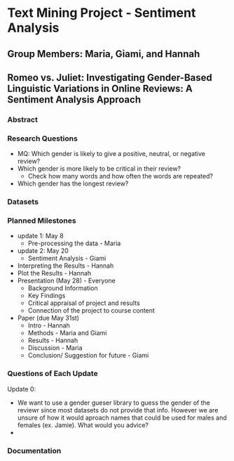 # Text Mining Project - Sentiment Analysis
## Group Members: Maria, Giami, and Hannah 

## Romeo vs. Juliet: Investigating Gender-Based Linguistic Variations in Online Reviews: A Sentiment Analysis Approach

### Abstract 

### Research Questions 
- MQ: Which gender is likely to give a positive, neutral, or negative review?
- Which gender is more likely to be critical in their review? 
  - Check how many words and how often the words are repeated?
- Which gender has the longest review?

### Datasets 

### Planned Milestones 
- update 1: May 8
  - Pre-processing the data - Maria
- update 2: May 20 
  - Sentiment Analysis - Giami
- Interpreting the Results - Hannah 
- Plot the Results - Hannah 
- Presentation (May 28) - Everyone 
  - Background Information 
  - Key Findings 
  - Critical appraisal of project and results 
  - Connection of the project to course content  
- Paper (due May 31st)
  - Intro - Hannah
  - Methods - Maria and Giami
  - Results - Hannah
  - Discussion - Maria
  - Conclusion/ Suggestion for future - Giami 

### Questions of Each Update
Update 0:
- We want to use a gender gueser library to guess the gender of the reviewr since most datasets do not provide that info. However we are unsure of how it would aproach names that could be used for males and females (ex. Jamie). What would you advice?
- 
### Documentation
